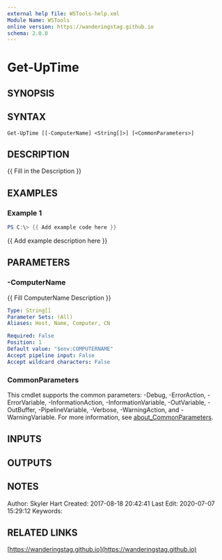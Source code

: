 ```yaml
---
external help file: WSTools-help.xml
Module Name: WSTools
online version: https://wanderingstag.github.io
schema: 2.0.0
---
```


# Get-UpTime

## SYNOPSIS

## SYNTAX

```
Get-UpTime [[-ComputerName] <String[]>] [<CommonParameters>]
```

## DESCRIPTION
{{ Fill in the Description }}

## EXAMPLES

### Example 1
```powershell
PS C:\> {{ Add example code here }}
```

{{ Add example description here }}

## PARAMETERS

### -ComputerName
{{ Fill ComputerName Description }}

```yaml
Type: String[]
Parameter Sets: (All)
Aliases: Host, Name, Computer, CN

Required: False
Position: 1
Default value: "$env:COMPUTERNAME"
Accept pipeline input: False
Accept wildcard characters: False
```

### CommonParameters
This cmdlet supports the common parameters: -Debug, -ErrorAction, -ErrorVariable, -InformationAction, -InformationVariable, -OutVariable, -OutBuffer, -PipelineVariable, -Verbose, -WarningAction, and -WarningVariable. For more information, see [about_CommonParameters](http://go.microsoft.com/fwlink/?LinkID=113216).

## INPUTS

## OUTPUTS

## NOTES
Author: Skyler Hart
Created: 2017-08-18 20:42:41
Last Edit: 2020-07-07 15:29:12
Keywords:

## RELATED LINKS

[https://wanderingstag.github.io](https://wanderingstag.github.io)

